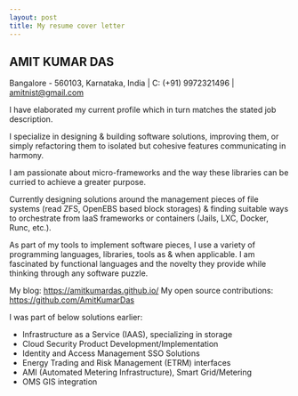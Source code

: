 ```yaml
---
layout: post
title: My resume cover letter
---
```


##  AMIT KUMAR DAS
Bangalore - 560103, Karnataka, India | C: (+91) 9972321496 | amitnist@gmail.com

I have elaborated my current profile which in turn matches the stated job description.

I specialize in designing & building software solutions, improving them, or simply refactoring them to isolated but cohesive features communicating in harmony.

I am passionate about micro-frameworks and the way these libraries can be curried to achieve a greater purpose.

Currently designing solutions around the management pieces of file systems (read ZFS, OpenEBS based block storages) & finding suitable ways to orchestrate from IaaS frameworks or containers (Jails, LXC, Docker, Runc, etc.). 

As part of my tools to implement software pieces, I use a variety of programming languages, libraries, tools as & when applicable. I am fascinated by functional languages and the novelty they provide while thinking through any software puzzle.

My blog: https://amitkumardas.github.io/
My open source contributions: https://github.com/AmitKumarDas

I was part of below solutions earlier:
- Infrastructure as a Service (IAAS), specializing in storage
- Cloud Security Product Development/Implementation
- Identity and Access Management SSO Solutions
- Energy Trading and Risk Management (ETRM) interfaces
- AMI (Automated Metering Infrastructure), Smart Grid/Metering
- OMS GIS integration
